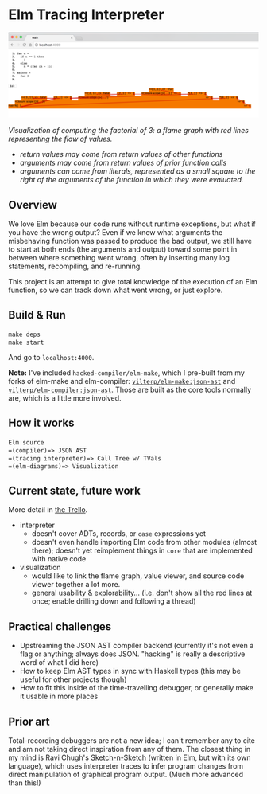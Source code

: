 # Elm Tracing Interpreter

![image](/img/fac-screenshot.png)

_Visualization of computing the factorial of 3: a flame graph with red lines representing the flow of values._

- *return values may come from return values of other functions*
- *arguments may come from return values of prior function calls*
- *arguments can come from literals, represented as a small square to the right of the arguments of the function in which they were evaluated.*

## Overview

We love Elm because our code runs without runtime exceptions, but what if you have the wrong output? Even if we know what arguments the misbehaving function was passed to produce the bad output, we still have to start at both ends (the arguments and output) toward some point in between where something went wrong, often by inserting many log statements, recompiling, and re-running.

This project is an attempt to give total knowledge of the execution of an Elm function, so we can track down what went wrong, or just explore.

## Build & Run
```
make deps
make start
```
And go to `localhost:4000`.

**Note:** I've included `hacked-compiler/elm-make`, which I pre-built from my forks of elm-make and elm-compiler: [`vilterp/elm-make:json-ast`](https://github.com/vilterp/elm-make/tree/json-ast) and [`vilterp/elm-compiler:json-ast`](https://github.com/vilterp/elm-compiler/tree/json-ast). Those are built as the core tools normally are, which is a little more involved.

## How it works

```
Elm source
=(compiler)=> JSON AST
=(tracing interpreter)=> Call Tree w/ TVals
=(elm-diagrams)=> Visualization
```


## Current state, future work

More detail in [the Trello](https://trello.com/b/6fNpWjix/reversible-interpreter#).

- interpreter
  - doesn't cover ADTs, records, or `case` expressions yet
  - doesn't even handle importing Elm code from other modules (almost there); doesn't yet reimplement things in `core` that are implemented with native code
- visualization
  - would like to link the flame graph, value viewer, and source code viewer together a lot more.
  - general usability & explorability… (i.e. don't show all the red lines at once; enable drilling down and following a thread)


## Practical challenges

- Upstreaming the JSON AST compiler backend (currently it's not even a flag or anything; always does JSON. "hacking" is really a descriptive word of what I did here)
- How to keep Elm AST types in sync with Haskell types (this may be useful for other projects though)
- How to fit this inside of the time-travelling debugger, or generally make it usable in more places

## Prior art

Total-recording debuggers are not a new idea; I can't remember any to cite and am not taking direct inspiration from any of them. The closest thing in my mind is Ravi Chugh's [Sketch-n-Sketch](https://github.com/ravichugh/sketch-n-sketch) (written in Elm, but with its own language), which uses interpreter traces to infer program changes from direct manipulation of graphical program output. (Much more advanced than this!)